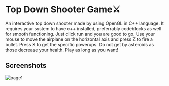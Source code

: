 # Top Down Shooter Game⚔



An interactive top down shooter made by using OpenGL in C++ language. It requires your system to have c++ installed, preferrably codeblocks as well for smooth functioning. 
Just click run and you are good to go.
Use your mouse to move the airplane on the horizontal axis and press Z to fire a bullet.
Press X to get the specific powerups.
Do not get by asteroids as those decrease your health.
Play as long as you want!

## Screenshots
![page1](https://user-images.githubusercontent.com/56498084/100471145-acdeac00-30ff-11eb-977b-8c01f9186210.JPG)
